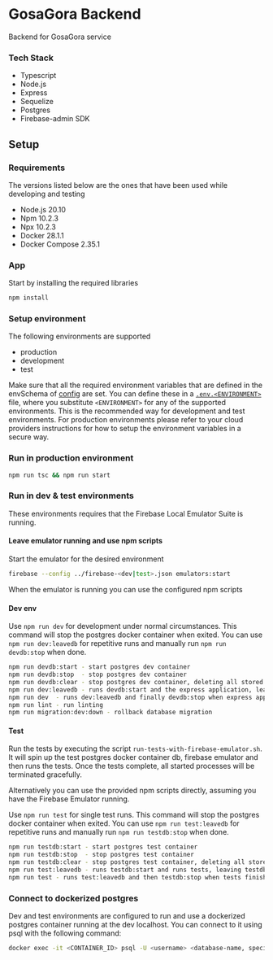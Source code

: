 # GosaGora Backend
Backend for GosaGora service

### Tech Stack
- Typescript
- Node.js
- Express
- Sequelize
- Postgres
- Firebase-admin SDK

## Setup
### Requirements
The versions listed below are the ones that have been used while developing and testing
- Node.js 20.10
- Npm 10.2.3
- Npx 10.2.3
- Docker 28.1.1
- Docker Compose 2.35.1

### App
Start by installing the required libraries

```bash
npm install
```

### Setup environment
The following environments are supported
- production
- development
- test

Make sure that all the required environment variables that are defined in the envSchema of [config](https://github.com/kordaniel/gosagora/blob/main/backend/src/utils/config.ts) are set. You can define these in a [`.env.<ENVIRONMENT>`](https://github.com/kordaniel/gosagora/blob/main/backend/.env.example) file, where you substitute `<ENVIRONMENT>` for any of the supported environments. This is the recommended way for development and test environments. For production environments please refer to your cloud providers instructions for how to setup the environment variables in a secure way.

### Run in production environment
```bash
npm run tsc && npm run start
```

### Run in dev & test environments
These environments requires that the Firebase Local Emulator Suite is running.

#### Leave emulator running and use npm scripts
Start the emulator for the desired environment

```bash
firebase --config ../firebase-<dev|test>.json emulators:start
```
When the emulator is running you can use the configured npm scripts

#### Dev env
Use `npm run dev` for development under normal circumstances. This command will stop the postgres docker container when exited. You can use `npm run dev:leavedb` for repetitive runs and manually run `npm run devdb:stop` when done.
```bash
npm run devdb:start - start postgres dev container
npm run devdb:stop  - stop postgres dev container
npm run devdb:clear - stop postgres dev container, deleting all stored data
npm run dev:leavedb - runs devdb:start and the express application, leaving devdb running
npm run dev  - runs dev:leavedb and finally devdb:stop when express app exits programmatically or at SIGINT (ctrl+c) signal
npm run lint - run linting
npm run migration:dev:down - rollback database migration
```

#### Test
Run the tests by executing the script `run-tests-with-firebase-emulator.sh`. It will spin up the test postgres docker container db, firebase emulator and then runs the tests. Once the tests complete, all started processes will be terminated gracefully.

Alternatively you can use the provided npm scripts directly, assuming you have the Firebase Emulator running.

Use `npm run test` for single test runs. This command will stop the postgres docker container when exited. You can use `npm run test:leavedb` for repetitive runs and manually run `npm run testdb:stop` when done.
```bash
npm run testdb:start - start postgres test container
npm run testdb:stop  - stop postgres test container
npm run testdb:clear - stop postgres test container, deleting all stored data
npm run test:leavedb - runs testdb:start and runs tests, leaving testdb running
npm run test - runs test:leavedb and then testdb:stop when tests finishes
```



### Connect to dockerized postgres
Dev and test environments are configured to run and use a dockerized postgres container running at the dev localhost. You can connect to it using psql with the following command:
```bash
docker exec -it <CONTAINER_ID> psql -U <username> <database-name, specified in docker-compose-files>
```

